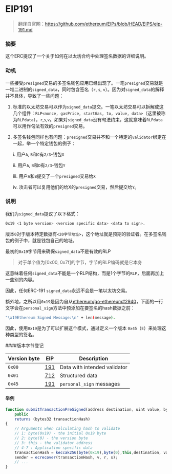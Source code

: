 # EIP191

> 翻译自官网：https://github.com/ethereum/EIPs/blob/HEAD/EIPS/eip-191.md



### 摘要

这个ERC提议了一个关于如何在以太坊合约中处理签名数据的详细说明。



### 动机

一些接受`presigned`交易的多签名钱包应用已经出现了。一笔`presigned`交易就是一堆二进制的`signed_data`，同时包含签名（`r`, `s`, `v`）。因为对`signed_data`的解释并不具体，导致了一些问题：

1. 标准的以太坊交易可以作为`signed_data`提交。一笔以太坊交易可以拆解成这几个组件：`RLP<nonce, gasPrice, startGas, to, value, data>`（这里被称为`RLPdata`），`r`,`s`,`v`。如果对`signed_data`没有句法约束，这就意味着`RLPdata`可以用作句法有效的`presigned`交易。

2. 多签名钱包同样也有问题：`presigned`交易并不和一个特定的`validator`绑定在一起，举一个特定钱包的例子：

   i. 用户`A`, `B`和`C`有`2/3`-钱包`X`

   ii. 用户`A`, `B`和`D`有`2/3`-钱包`Y`

   iii. 用户`A`和`B`提交了一个`presigned`交易给`X`

   iv. 攻击者可以复用他们的给X的`presigned`交易，然后提交给`Y`。



### 说明

我们为`signed_data`提议了以下格式：

```bash
0x19 <1 byte version> <version specific data> <data to sign>.
```

版本`0`对于版本特定数据有`<20字节地址>`，这个地址就是预期的验证者。在多签名钱包的例子中，就是钱包自己的地址。

最初的`0x19`字节用来确保`signed_data`不是有效的RLP

> 对于单个值为[0x00, 0x7f]的字节，字节的RLP编码就是它本身

这意味着任何`signed_data`不能是一个RLP结构，而是1个字节的`RLP`，后面再加上一些别的内容。

因此，任何ERC-191 `signed_data`永远不会是一笔以太坊交易。

额外地，之所以用`0x19`是因为自从[ethereum/go-ethereum#2940](https://github.com/ethereum/go-ethereum/pull/2940)，下面的一行文字会在`personal_sign`方法中预添加在要签名的hash数据之前：

```bash
"\x19Ethereum Signed Message:\n" + len(message).
```

因此，使用`0x19`是为了可以扩展这个模式，通过定义一个版本 `0x45`（`E`）来处理这种类型的签名。



####版本字节登记

| Version byte | EIP                                           | Description                  |
| ------------ | --------------------------------------------- | ---------------------------- |
| `0x00`       | [191](https://eips.ethereum.org/EIPS/eip-191) | Data with intended validator |
| `0x01`       | [712](https://eips.ethereum.org/EIPS/eip-712) | Structured data              |
| `0x45`       | [191](https://eips.ethereum.org/EIPS/eip-191) | `personal_sign` messages     |



#### 举例

```js
function submitTransactionPreSigned(address destination, uint value, bytes data, uint nonce, uint8 v, bytes32 r, bytes32 s)
    public
    returns (bytes32 transactionHash)
{
    // Arguments when calculating hash to validate
    // 1: byte(0x19) - the initial 0x19 byte
    // 2: byte(0) - the version byte
    // 3: this - the validator address
    // 4-7 : Application specific data
    transactionHash = keccak256(byte(0x19),byte(0),this,destination, value, data, nonce);
    sender = ecrecover(transactionHash, v, r, s);
    // ...
}
```

